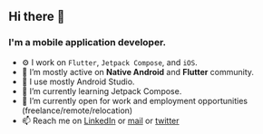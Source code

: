 ## Hi there 👋

### I'm a mobile application developer.

- ⚙️ I work on `Flutter`, `Jetpack Compose`, and `iOS`. 
- 👯 I’m mostly active on **Native Android** and **Flutter** community.
- 🔧 I use mostly Android Studio.
- 🌱 I’m currently learning Jetpack Compose.
- 🔭 I’m currently open for work and employment opportunities (freelance/remote/relocation)
- 📫 Reach me on [LinkedIn](https://www.linkedin.com/in/imdevfaisal/) or [mail](mailto:imdevfaisal@gmail.com) or [twitter](https://twitter.com/FaisalLoveCode)


